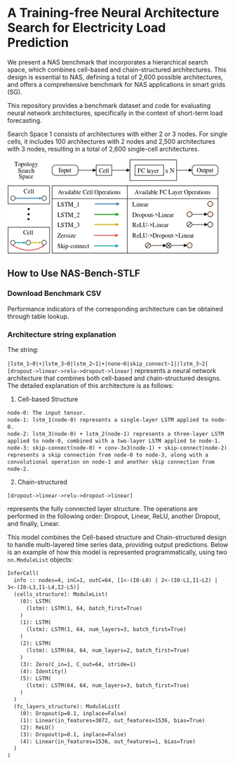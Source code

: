 # A Training-free Neural Architecture Search for Electricity Load Prediction
We present a NAS benchmark that incorporates a hierarchical search space, which combines cell-based and chain-structured architectures. This design is essential to NAS, defining a total of 2,600 possible architectures, and offers a comprehensive benchmark for NAS applications in smart grids (SG).

This repository provides a benchmark dataset and code for evaluating neural network architectures, specifically in the context of short-term load forecasting.

Search Space 1 consists of architectures with either 2 or 3 nodes. For single cells, it includes 100 architectures with 2 nodes and 2,500 architectures with 3 nodes, resulting in a total of 2,600 single-cell architectures.

![image](https://github.com/tinghsuan1214/Benchmark/blob/main/Figure/the_def_space_page.jpg)
<!-- ## Preparation and Download
To set up your environment and start training on the ISET dataset, follow these steps:
1. Create your Conda environment:
   Install Anaconda or Miniconda on your system.
   Download the env.yaml file provided in this repository.
   Run the following command to create the virtual environment.
```
conda env create -f env.yaml
```
2. Activate the virtual environment.
```
conda activate <environment_name>
```
3. Download the ISET Dataset
   You can download the dataset from the link directly from the drive folder here.
   https://drive.google.com/drive/folders/1e633nQBwTdWP2EkYC2D-zKKId8hh7DIK
   

<!-- 4. Pre-trained model
   You can download the dataset from the link directly from the drive folder here.
   https://drive.google.com/drive/folders/1vbDJNpT2Ie0V3D8G6Pmj1d02cxm4t_BU?usp=drive_link -->
   
## How to Use NAS-Bench-STLF
### Download Benchmark CSV

Performance indicators of the corresponding architecture can be obtained through table lookup.

### Architecture string explanation

The string:

`|lstm_1~0|+|lstm_3~0|lstm_2~1|+|none~0|skip_connect~1||lstm_3~2|[dropout->linear->relu->dropout->linear]`
represents a neural network architecture that combines both cell-based and chain-structured designs. The detailed explanation of this architecture is as follows:

1. Cell-based Structure
```
node-0: The input tensor.
node-1: lstm_1(node-0) represents a single-layer LSTM applied to node-0.
node-2: lstm_3(node-0) + lstm_2(node-1) represents a three-layer LSTM applied to node-0, combined with a two-layer LSTM applied to node-1.
node-3: skip-connect(node-0) + conv-3x3(node-1) + skip-connect(node-2) represents a skip connection from node-0 to node-3, along with a convolutional operation on node-1 and another skip connection from node-2.
```
2. Chain-structured
```
[dropout->linear->relu->dropout->linear]
```
represents the fully connected layer structure. The operations are performed in the following order: Dropout, Linear, ReLU, another Dropout, and finally, Linear.

This model combines the Cell-based structure and Chain-structured design to handle multi-layered time series data, providing output predictions. Below is an example of how this model is represented programmatically, using two `nn.ModuleList` objects:

```
InferCell(
  info :: nodes=4, inC=1, outC=64, [1<-(I0-L0) | 2<-(I0-L1,I1-L2) | 3<-(I0-L3,I1-L4,I2-L5)]
  (cells_structure): ModuleList(
    (0): LSTM(
      (lstm): LSTM(1, 64, batch_first=True)
    )
    (1): LSTM(
      (lstm): LSTM(1, 64, num_layers=3, batch_first=True)
    )
    (2): LSTM(
      (lstm): LSTM(64, 64, num_layers=2, batch_first=True)
    )
    (3): Zero(C_in=1, C_out=64, stride=1)
    (4): Identity()
    (5): LSTM(
      (lstm): LSTM(64, 64, num_layers=3, batch_first=True)
    )
  )
  (fc_layers_structure): ModuleList(
    (0): Dropout(p=0.1, inplace=False)
    (1): Linear(in_features=3072, out_features=1536, bias=True)
    (2): ReLU()
    (3): Dropout(p=0.1, inplace=False)
    (4): Linear(in_features=1536, out_features=1, bias=True)
  )
)
```
<!-- ## Citation
If you find that NAS-Bench-STLF helps your research, please consider citing it:
```
@inproceedings{XXX,
  title     = {A Training-free Neural Architecture Search for Electricity Load Prediction},
  author    = {Pei, Ting-Hsuan, Gagan Vishwakarma and Tsai, Chun-Wei},
  booktitle = {...},
  url       = {https://...},
  year      = {2024}
}
``` -->
